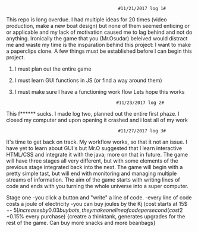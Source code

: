                                               #11/21/2017 log 1#
 This repo is long overdue. I had multiple ideas for 20 times (video production, make a new boat design) but none of them seemed enticing or
 or applicable and my lack of motivation caused me to lag behind and not do anything. Ironically the game that you (Mr.Osudar) beleived 
 would distract me and waste my time is the insparation behind this project: I want to make a paperclips clone. A few things must be established
 before I can begin this project.
 1. I must plan out the entire game
 2. I must learn GUI functions in JS (or find a way around them)
 3. I must make sure I have a functioning work flow
 Lets hope this works


                                              #11/23/2017 log 2#
 This f****** sucks. I made log two, planned out the entire first phaze. I closed my computer and upon opening it crashed and i lost all 
 of my work

                                              #11/27/2017 log 3#
It's time to get back on track. My workflow works, so that it not an issue. I have yet to learn about GUI's but Mr.O suggested that I learn interactive HTML/CSS and integrate it with the java; more on that in future. The game will have three stages all very different, but with some elements of the previous stage integrated back into the next. The game will begin with a pretty simple tast, but will end with monitoring and managing multiple streams of information. The aim of the game starts with writing lines of code and ends with you turning the whole universe into a super computer.

Stage one
-you click a button and "write" a line of code. 
-every line of code costs a joule of electricity
-you can buy joules by the Kj (cost starts at 15$ +- 5$[increases by 0.03% every purchase]
{buy bots, they make one line of code per second}(cost 2$ +0.15% every purchase)
{creatre a thinktank, generates upgrades for the rest of the game. Can buy more snacks and more beanbags}
